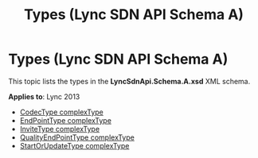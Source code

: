 ﻿---
title: Types (Lync SDN API Schema A)
TOCTitle: Types (Lync SDN API Schema A)
ms:assetid: 723a881d-809b-9bd6-341a-fbb42c04a7c2
ms:mtpsurl: https://msdn.microsoft.com/en-us/library/Dn775145(v=office.15)
ms:contentKeyID: 62626119
ms.date: 07/24/2014
mtps_version: v=office.15
---

# Types (Lync SDN API Schema A)

This topic lists the types in the **LyncSdnApi.Schema.A.xsd** XML schema.

**Applies to**: Lync 2013

  - [CodecType complexType](codectype-complextype-lync-sdn-api-schema-a.md)
  - [EndPointType complexType](endpointtype-complextype-lync-sdn-api-schema-a.md)
  - [InviteType complexType](invitetype-complextype-lync-sdn-api-schema-a.md)
  - [QualityEndPointType complexType](qualityendpointtype-complextype-lync-sdn-api-schema-a.md)
  - [StartOrUpdateType complexType](startorupdatetype-complextype-lync-sdn-api-schema-a.md)

